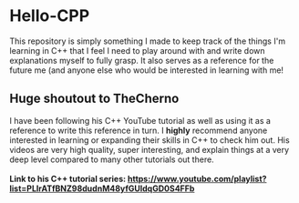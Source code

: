 # Hello-CPP

This repository is simply something I made to keep track of the things I'm learning in C++ that I feel I need to play around with and write down explanations myself to fully grasp. It also serves as a reference for the future me (and anyone else who would be interested in learning with me!

## Huge shoutout to TheCherno
I have been following his C++ YouTube tutorial as well as using it as a reference to write this reference in turn. I **highly** recommend anyone interested in learning or expanding their skills in C++ to check him out. His videos are very high quality, super interesting, and explain things at a very deep level compared to many other tutorials out there.
<br/>
<br/>
**Link to his C++ tutorial series: https://www.youtube.com/playlist?list=PLlrATfBNZ98dudnM48yfGUldqGD0S4FFb**